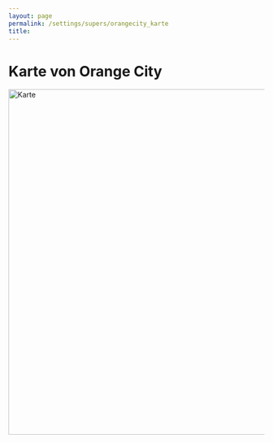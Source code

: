 ```yaml
---
layout: page
permalink: /settings/supers/orangecity_karte
title: 
---
```


# Karte von Orange City

<div class="karte"><img alt="Karte" height="680" src="{{ site.baseurl }}/assets/pics/lite/karten/OrangeCity.png" width="1018"/></div>

